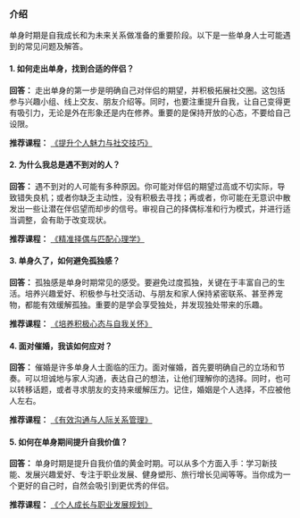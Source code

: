 ### 介绍

单身时期是自我成长和为未来关系做准备的重要阶段。以下是一些单身人士可能遇到的常见问题及解答。

#### 1. 如何走出单身，找到合适的伴侣？

**回答：** 走出单身的第一步是明确自己对伴侣的期望，并积极拓展社交圈。这包括参与兴趣小组、线上交友、朋友介绍等。同时，也要注重提升自我，让自己变得更有吸引力，无论是外在形象还是内在修养。重要的是保持开放的心态，不要给自己设限。

**推荐课程：** [《提升个人魅力与社交技巧》](https://www.codefather.cn)

#### 2. 为什么我总是遇不到对的人？

**回答：** 遇不到对的人可能有多种原因。你可能对伴侣的期望过高或不切实际，导致错失良机；或者你缺乏主动性，没有积极去寻找；再或者，你可能在无意识中散发出一些让潜在伴侣望而却步的信号。审视自己的择偶标准和行为模式，并进行适当调整，会有助于改变现状。

**推荐课程：** [《精准择偶与匹配心理学》](https://www.codefather.cn)

#### 3. 单身久了，如何避免孤独感？

**回答：** 孤独感是单身时期常见的感受。要避免过度孤独，关键在于丰富自己的生活。培养兴趣爱好、积极参与社交活动、与朋友和家人保持紧密联系、甚至养宠物，都能有效缓解孤独。重要的是学会享受独处，并发现独处带来的乐趣。

**推荐课程：** [《培养积极心态与自我关怀》](https://www.codefather.cn)

#### 4. 面对催婚，我该如何应对？

**回答：** 催婚是许多单身人士面临的压力。面对催婚，首先要明确自己的立场和节奏。可以坦诚地与家人沟通，表达自己的想法，让他们理解你的选择。同时，也可以转移话题，或者寻求朋友的支持来缓解压力。记住，婚姻是个人选择，不应被他人左右。

**推荐课程：** [《有效沟通与人际关系管理》](https://www.codefather.cn)

#### 5. 如何在单身期间提升自我价值？

**回答：** 单身时期是提升自我价值的黄金时期。可以从多个方面入手：学习新技能、发展兴趣爱好、专注于职业发展、健身塑形、旅行增长见闻等等。当你成为一个更好的自己时，自然会吸引到更优秀的伴侣。

**推荐课程：** [《个人成长与职业发展规划》](https://www.codefather.cn)